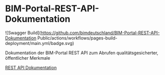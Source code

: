 # BIM-Portal-REST-API-Dokumentation
![Swagger Build](https://github.com/bimdeutschland/BIM-Portal-REST-API-Dokumentation
Public/actions/workflows/pages-build-deployment/main.yml/badge.svg)

Dokumentation der BIM-Portal REST API zum Abrufen qualitätsgesicherter, öffentlicher Merkmale

[REST API Dokumentation](https://bimdeutschland.github.io/BIM-Portal-REST-API-Dokumentation/)
